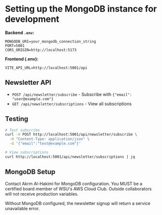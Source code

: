 # Setting up the MongoDB instance for development

**Backend `.env`:**
```env
MONGODB_URI=your_mongodb_connection_string
PORT=5001
CORS_ORIGIN=http://localhost:5173
```

**Frontend (.env):**
```env
VITE_API_URL=http://localhost:5001/api
```

## Newsletter API

- `POST /api/newsletter/subscribe` - Subscribe with `{"email": "user@example.com"}`
- `GET /api/newsletter/subscriptions` - View all subscriptions

## Testing
```bash
# Test subscribe
curl -X POST http://localhost:5001/api/newsletter/subscribe \
  -H "Content-Type: application/json" \
  -d '{"email":"test@example.com"}'

# View subscriptions
curl http://localhost:5001/api/newsletter/subscriptions | jq
```

## MongoDB Setup

Contact Akrm Al-Hakimi for MongoDB configuration. You MUST be a certified board member of WSU's AWS Cloud Club. Outside collaborators will not receive production variables.

Without MongoDB configured, the newsletter signup will return a service unavailable error.
